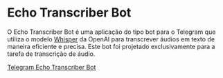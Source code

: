 # Echo Transcriber Bot
O Echo Transcriber Bot é uma aplicação do tipo bot para o Telegram que utiliza o modelo [Whisper](https://platform.openai.com/docs/models/whisper) da OpenAI para transcrever áudios em texto de maneira eficiente e precisa. Este bot foi projetado exclusivamente para a tarefa de transcrição de áudio.

[Telegram Echo Transcriber Bot](https://t.me/EchoTranscriberBot)
